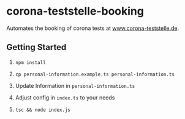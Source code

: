 # corona-teststelle-booking
Automates the booking of corona tests at www.corona-teststelle.de.

## Getting Started
1. ```npm install```

3. ```cp personal-information.example.ts personal-information.ts```

1. Update Information in `personal-information.ts`

1. Adjust config in `index.ts` to your needs

1. ```tsc && node index.js```
